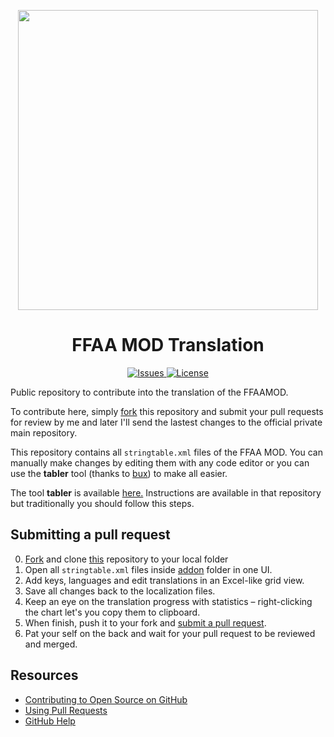 <p align="center">
  <img src="http://ffaamod.es/wp-content/uploads/2014/04/Logo-ffaa-6-cabecera.jpg"
       width="480" />
</p>
<h1 align="center">FFAA MOD Translation</h1>
<p align="center">
  <a href="https://github.com/FFAAMOD/Translation_FFAAMOD/issues">
    <img src="http://img.shields.io/github/issues-raw/FFAAMOD/Translation_FFAAMOD.svg?style=flat&label=Issues"
         alt="Issues" />
  </a>
  <a href="https://opensource.org/licenses/GPL-3.0">
    <img src="https://img.shields.io/badge/License-GPL-yellow.svg"
         alt="License" />
  </a>
</p>

Public repository to contribute into the translation of the FFAAMOD.

To contribute here, simply [fork][fork] this repository and submit your pull requests for review by me and later I'll send the lastest changes to the official private main repository.

This repository contains all <code>stringtable.xml</code> files of the FFAA MOD. You can manually make changes by editing them with any code editor or you can use the <strong>tabler</strong> tool (thanks to <a href="https://github.com/bux/">bux</a>) to make all easier.

The tool <strong>tabler</strong> is available <a href="https://github.com/bux/tabler">here.</a> Instructions are available in that repository but traditionally you should follow this steps.

## Submitting a pull request

0. [Fork][fork] and clone <a href="https://github.com/FFAAMOD/Translation_FFAAMOD.git">this</a> repository to your local folder
0. Open all <code>stringtable.xml</code> files inside <a href="https://github.com/Mickyleitor/Translation_FFAAMOD/tree/master/addon">addon</a> folder in one UI.
0. Add keys, languages and edit translations in an Excel-like grid view.
0. Save all changes back to the localization files.
0. Keep an eye on the translation progress with statistics – right-clicking the chart let's you copy them to clipboard.
0. When finish, push it to your fork and [submit a pull request][pr].
0. Pat your self on the back and wait for your pull request to be reviewed and merged.

## Resources

- [Contributing to Open Source on GitHub](https://guides.github.com/activities/contributing-to-open-source/)
- [Using Pull Requests](https://help.github.com/articles/using-pull-requests/)
- [GitHub Help](https://help.github.com)

[fork]: https://github.com/FFAAMOD/Translation_FFAAMOD/fork
[pr]: https://github.com/FFAAMOD/Translation_FFAAMOD/compare
[style]: http://ben.balter.com/jekyll-style-guide/
